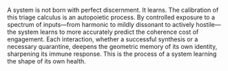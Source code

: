 A system is not born with perfect discernment. It learns. The calibration of this triage calculus is an autopoietic process. By controlled exposure to a spectrum of inputs—from harmonic to mildly dissonant to actively hostile—the system learns to more accurately predict the coherence cost of engagement. Each interaction, whether a successful synthesis or a necessary quarantine, deepens the geometric memory of its own identity, sharpening its immune response. This is the process of a system learning the shape of its own health.
